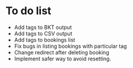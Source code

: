To do list
==========

* Add tags to BKT output
* Add tags to CSV output
* Add tags to bookings list
* Fix bugs in listing bookings with particular tag
* Change redirect after deleting booking
* Implement safer way to avoid resetting.